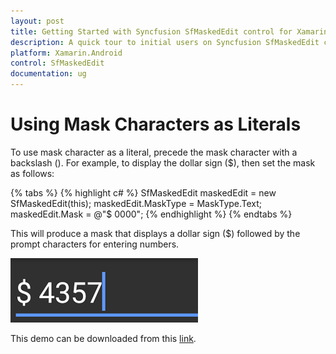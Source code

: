 ```yaml
---
layout: post
title: Getting Started with Syncfusion SfMaskedEdit control for Xamarin.Android
description: A quick tour to initial users on Syncfusion SfMaskedEdit control for Xamarin.Android platform 
platform: Xamarin.Android
control: SfMaskedEdit
documentation: ug
---
```



# Using Mask Characters as Literals

To use mask character as a literal, precede the mask character with a backslash (\). For example, to display the dollar sign ($), then set the mask as follows:

{% tabs %}
{% highlight c# %}
SfMaskedEdit maskedEdit = new SfMaskedEdit(this);
maskedEdit.MaskType = MaskType.Text;
maskedEdit.Mask = @"\$ 0000";
{% endhighlight %}
{% endtabs %}

This will produce a mask that displays a dollar sign ($) followed by the prompt characters for entering numbers.

![](SfMaskedEditImages/MaskAsLiterals.png)

This demo can be downloaded from this [link](http://www.syncfusion.com/downloads/support/directtrac/general/ze/MaskCharactersAsLiterals-405194990.zip).
